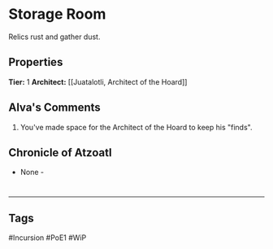 # Storage Room
Relics rust and gather dust.

## Properties
**Tier:** 1
**Architect:** [[Juatalotli, Architect of the Hoard]]

## Alva's Comments
1. You've made space for the Architect of the Hoard to keep his "finds".

## Chronicle of Atzoatl
- None -

#
---
## Tags
#Incursion
#PoE1
#WiP
